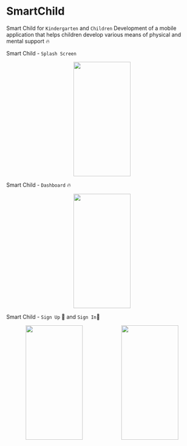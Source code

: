 ﻿# SmartChild


 Smart Child for `Kindergarten` and `Children` Development of a mobile application that helps children develop various means of physical and mental support 🔥

Smart Child - `Splash Screen`
<div style="width=100%; flex-direction: row; display: flex; justify-content: space-around; align-items: center;">
<img src="https://github.com/JasurbekRuzimov/SmartChild/assets/82991168/d44cea4a-a7d9-447b-aed9-7ed5930f57d3" width="150" height="300" /> 
</div>

 Smart Child - `Dashboard` 🔥

<div style="width=100%; flex-direction: row; display: flex; justify-content: space-around; align-items: center;">
<img src="https://github.com/JasurbekRuzimov/SmartChild/assets/82991168/2fd02b0b-6b0a-4200-a10d-0ee399a5ddb9" width="150" height="300" />
</div>

Smart Child - `Sign Up` 🔐 and `Sign In`🛅

<div style="width=100%; flex-direction: row; display: flex; justify-content: space-around; align-items: center;">
<img src="https://github.com/JasurbekRuzimov/SmartChild/assets/82991168/e08cce32-fa6a-491b-8e54-5087f66efd9c" width="150" height="300" />          <img src="https://github.com/JasurbekRuzimov/SmartChild/assets/82991168/8266d5eb-d1ef-45cd-ab1d-472ae47802bb" width="150" height="300" />
</div>

